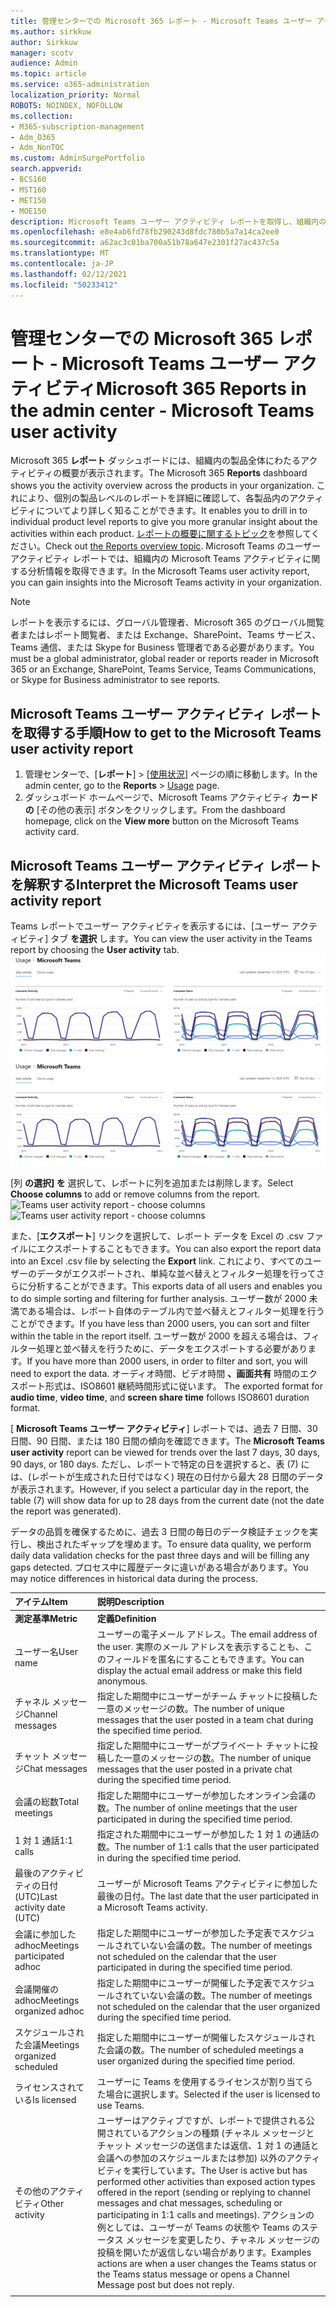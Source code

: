 ```yaml
---
title: 管理センターでの Microsoft 365 レポート - Microsoft Teams ユーザー アクティビティ
ms.author: sirkkuw
author: Sirkkuw
manager: scotv
audience: Admin
ms.topic: article
ms.service: o365-administration
localization_priority: Normal
ROBOTS: NOINDEX, NOFOLLOW
ms.collection:
- M365-subscription-management
- Adm_O365
- Adm_NonTOC
ms.custom: AdminSurgePortfolio
search.appverid:
- BCS160
- MST160
- MET150
- MOE150
description: Microsoft Teams ユーザー アクティビティ レポートを取得し、組織内の Teams アクティビティに関する洞察を得る方法について説明します。
ms.openlocfilehash: e8e4ab6fd78fb290243d8fdc780b5a7a14ca2ee0
ms.sourcegitcommit: a62ac3c01ba700a51b78a647e2301f27ac437c5a
ms.translationtype: MT
ms.contentlocale: ja-JP
ms.lasthandoff: 02/12/2021
ms.locfileid: "50233412"
---
```

# <a name="microsoft-365-reports-in-the-admin-center---microsoft-teams-user-activity"></a><span data-ttu-id="18cf6-103">管理センターでの Microsoft 365 レポート - Microsoft Teams ユーザー アクティビティ</span><span class="sxs-lookup"><span data-stu-id="18cf6-103">Microsoft 365 Reports in the admin center - Microsoft Teams user activity</span></span>

<span data-ttu-id="18cf6-104">Microsoft 365 **レポート** ダッシュボードには、組織内の製品全体にわたるアクティビティの概要が表示されます。</span><span class="sxs-lookup"><span data-stu-id="18cf6-104">The Microsoft 365 **Reports** dashboard shows you the activity overview across the products in your organization.</span></span> <span data-ttu-id="18cf6-105">これにより、個別の製品レベルのレポートを詳細に確認して、各製品内のアクティビティについてより詳しく知ることができます。</span><span class="sxs-lookup"><span data-stu-id="18cf6-105">It enables you to drill in to individual product level reports to give you more granular insight about the activities within each product.</span></span> <span data-ttu-id="18cf6-106">[レポートの概要に関するトピック](activity-reports.md)を参照してください。</span><span class="sxs-lookup"><span data-stu-id="18cf6-106">Check out [the Reports overview topic](activity-reports.md).</span></span> <span data-ttu-id="18cf6-107">Microsoft Teams のユーザー アクティビティ レポートでは、組織内の Microsoft Teams アクティビティに関する分析情報を取得できます。</span><span class="sxs-lookup"><span data-stu-id="18cf6-107">In the Microsoft Teams user activity report, you can gain insights into the Microsoft Teams activity in your organization.</span></span>
  
> [!NOTE]
> <span data-ttu-id="18cf6-108">レポートを表示するには、グローバル管理者、Microsoft 365 のグローバル閲覧者またはレポート閲覧者、または Exchange、SharePoint、Teams サービス、Teams 通信、または Skype for Business 管理者である必要があります。</span><span class="sxs-lookup"><span data-stu-id="18cf6-108">You must be a global administrator, global reader or reports reader in Microsoft 365 or an Exchange, SharePoint, Teams Service, Teams Communications, or Skype for Business administrator to see reports.</span></span>  
 
## <a name="how-to-get-to-the-microsoft-teams-user-activity-report"></a><span data-ttu-id="18cf6-109">Microsoft Teams ユーザー アクティビティ レポートを取得する手順</span><span class="sxs-lookup"><span data-stu-id="18cf6-109">How to get to the Microsoft Teams user activity report</span></span>

1. <span data-ttu-id="18cf6-110">管理センターで、[**レポート**] \> [<a href="https://go.microsoft.com/fwlink/p/?linkid=2074756" target="_blank">使用状況</a>] ページの順に移動します。</span><span class="sxs-lookup"><span data-stu-id="18cf6-110">In the admin center, go to the **Reports** \> <a href="https://go.microsoft.com/fwlink/p/?linkid=2074756" target="_blank">Usage</a> page.</span></span>
2. <span data-ttu-id="18cf6-111">ダッシュボード ホームページで、Microsoft Teams アクティビティ **カードの** [その他の表示] ボタンをクリックします。</span><span class="sxs-lookup"><span data-stu-id="18cf6-111">From the dashboard homepage, click on the **View more** button on the Microsoft Teams activity card.</span></span>

## <a name="interpret-the-microsoft-teams-user-activity-report"></a><span data-ttu-id="18cf6-112">Microsoft Teams ユーザー アクティビティ レポートを解釈する</span><span class="sxs-lookup"><span data-stu-id="18cf6-112">Interpret the Microsoft Teams user activity report</span></span>

<span data-ttu-id="18cf6-113">Teams レポートでユーザー アクティビティを表示するには、[ユーザー アクティビティ] タブ **を選択** します。</span><span class="sxs-lookup"><span data-stu-id="18cf6-113">You can view the user activity in the Teams report by choosing the **User activity** tab.</span></span> <br/><span data-ttu-id="18cf6-114">![Microsoft 365 レポート - Microsoft Teams ユーザー アクティビティ。](../../media/1011877f-3cf0-4417-9447-91d0b2312aab.png)</span><span class="sxs-lookup"><span data-stu-id="18cf6-114">![Microsoft 365 reports - Microsoft Teams user activity.](../../media/1011877f-3cf0-4417-9447-91d0b2312aab.png)</span></span>

<span data-ttu-id="18cf6-115">[列 **の選択] を** 選択して、レポートに列を追加または削除します。</span><span class="sxs-lookup"><span data-stu-id="18cf6-115">Select **Choose columns** to add or remove columns from the report.</span></span>  <br/> <span data-ttu-id="18cf6-116">![Teams user activity report - choose columns](../../media/a1513028-cf09-4186-93a6-8a203cd22475.png)</span><span class="sxs-lookup"><span data-stu-id="18cf6-116">![Teams user activity report - choose columns](../../media/a1513028-cf09-4186-93a6-8a203cd22475.png)</span></span>

<span data-ttu-id="18cf6-117">また、[**エクスポート**] リンクを選択して、レポート データを Excel の .csv ファイルにエクスポートすることもできます。</span><span class="sxs-lookup"><span data-stu-id="18cf6-117">You can also export the report data into an Excel .csv file by selecting the **Export** link.</span></span> <span data-ttu-id="18cf6-118">これにより、すべてのユーザーのデータがエクスポートされ、単純な並べ替えとフィルター処理を行ってさらに分析することができます。</span><span class="sxs-lookup"><span data-stu-id="18cf6-118">This exports data of all users and enables you to do simple sorting and filtering for further analysis.</span></span> <span data-ttu-id="18cf6-119">ユーザー数が 2000 未満である場合は、レポート自体のテーブル内で並べ替えとフィルター処理を行うことができます。</span><span class="sxs-lookup"><span data-stu-id="18cf6-119">If you have less than 2000 users, you can sort and filter within the table in the report itself.</span></span> <span data-ttu-id="18cf6-120">ユーザー数が 2000 を超える場合は、フィルター処理と並べ替えを行うために、データをエクスポートする必要があります。</span><span class="sxs-lookup"><span data-stu-id="18cf6-120">If you have more than 2000 users, in order to filter and sort, you will need to export the data.</span></span> <span data-ttu-id="18cf6-121">オーディオ時間、ビデオ時間 **、画面共有** 時間のエクスポート形式は、ISO8601 継続時間形式に従います。 </span><span class="sxs-lookup"><span data-stu-id="18cf6-121">The exported format for **audio time**, **video time**, and **screen share time** follows ISO8601 duration format.</span></span>

<span data-ttu-id="18cf6-122">[ **Microsoft Teams ユーザー アクティビティ**] レポートでは、過去 7 日間、30 日間、90 日間、または 180 日間の傾向を確認できます。</span><span class="sxs-lookup"><span data-stu-id="18cf6-122">The **Microsoft Teams user activity** report can be viewed for trends over the last 7 days, 30 days, 90 days, or 180 days.</span></span> <span data-ttu-id="18cf6-123">ただし、レポートで特定の日を選択すると、表 (7) には、(レポートが生成された日付ではなく) 現在の日付から最大 28 日間のデータが表示されます。</span><span class="sxs-lookup"><span data-stu-id="18cf6-123">However, if you select a particular day in the report, the table (7) will show data for up to 28 days from the current date (not the date the report was generated).</span></span>

<span data-ttu-id="18cf6-124">データの品質を確保するために、過去 3 日間の毎日のデータ検証チェックを実行し、検出されたギャップを埋めます。</span><span class="sxs-lookup"><span data-stu-id="18cf6-124">To ensure data quality, we perform daily data validation checks for the past three days and will be filling any gaps detected.</span></span> <span data-ttu-id="18cf6-125">プロセス中に履歴データに違いがある場合があります。</span><span class="sxs-lookup"><span data-stu-id="18cf6-125">You may notice differences in historical data during the process.</span></span>

|<span data-ttu-id="18cf6-126">アイテム</span><span class="sxs-lookup"><span data-stu-id="18cf6-126">Item</span></span>|<span data-ttu-id="18cf6-127">説明</span><span class="sxs-lookup"><span data-stu-id="18cf6-127">Description</span></span>|
|:-----|:-----|
|<span data-ttu-id="18cf6-128">**測定基準**</span><span class="sxs-lookup"><span data-stu-id="18cf6-128">**Metric**</span></span>|<span data-ttu-id="18cf6-129">**定義**</span><span class="sxs-lookup"><span data-stu-id="18cf6-129">**Definition**</span></span>|
|<span data-ttu-id="18cf6-130">ユーザー名</span><span class="sxs-lookup"><span data-stu-id="18cf6-130">User name</span></span>  <br/> |<span data-ttu-id="18cf6-131">ユーザーの電子メール アドレス。</span><span class="sxs-lookup"><span data-stu-id="18cf6-131">The email address of the user.</span></span> <span data-ttu-id="18cf6-132">実際のメール アドレスを表示することも、このフィールドを匿名にすることもできます。</span><span class="sxs-lookup"><span data-stu-id="18cf6-132">You can display the actual email address or make this field anonymous.</span></span>   <br/> |
|<span data-ttu-id="18cf6-133">チャネル メッセージ</span><span class="sxs-lookup"><span data-stu-id="18cf6-133">Channel messages</span></span>   <br/> |<span data-ttu-id="18cf6-134">指定した期間中にユーザーがチーム チャットに投稿した一意のメッセージの数。</span><span class="sxs-lookup"><span data-stu-id="18cf6-134">The number of unique messages that the user posted in a team chat during the specified time period.</span></span>  <br/> |
|<span data-ttu-id="18cf6-135">チャット メッセージ</span><span class="sxs-lookup"><span data-stu-id="18cf6-135">Chat messages</span></span>   <br/> |<span data-ttu-id="18cf6-136">指定した期間中にユーザーがプライベート チャットに投稿した一意のメッセージの数。</span><span class="sxs-lookup"><span data-stu-id="18cf6-136">The number of unique messages that the user posted in a private chat during the specified time period.</span></span>  <br/> |
|<span data-ttu-id="18cf6-137">会議の総数</span><span class="sxs-lookup"><span data-stu-id="18cf6-137">Total meetings</span></span>   <br/> |<span data-ttu-id="18cf6-138">指定した期間中にユーザーが参加したオンライン会議の数。</span><span class="sxs-lookup"><span data-stu-id="18cf6-138">The number of online meetings that the user participated in during the specified time period.</span></span>  <br/> |
|<span data-ttu-id="18cf6-139">1 対 1 通話</span><span class="sxs-lookup"><span data-stu-id="18cf6-139">1:1 calls</span></span>   <br/> | <span data-ttu-id="18cf6-140">指定された期間中にユーザーが参加した 1 対 1 の通話の数。</span><span class="sxs-lookup"><span data-stu-id="18cf6-140">The number of 1:1 calls that the user participated in during the specified time period.</span></span>  <br/> |
|<span data-ttu-id="18cf6-141">最後のアクティビティの日付 (UTC)</span><span class="sxs-lookup"><span data-stu-id="18cf6-141">Last activity date (UTC)</span></span>  <br/> |<span data-ttu-id="18cf6-142">ユーザーが Microsoft Teams アクティビティに参加した最後の日付。</span><span class="sxs-lookup"><span data-stu-id="18cf6-142">The last date that the user participated in a Microsoft Teams activity.</span></span><br/> |
|<span data-ttu-id="18cf6-143">会議に参加した adhoc</span><span class="sxs-lookup"><span data-stu-id="18cf6-143">Meetings participated adhoc</span></span>   <br/> | <span data-ttu-id="18cf6-144">指定した期間中にユーザーが参加した予定表でスケジュールされていない会議の数。</span><span class="sxs-lookup"><span data-stu-id="18cf6-144">The number of meetings not scheduled on the calendar that the user participated in during the specified time period.</span></span>  <br/> |
|<span data-ttu-id="18cf6-145">会議開催の adhoc</span><span class="sxs-lookup"><span data-stu-id="18cf6-145">Meetings organized adhoc</span></span> <br/> |<span data-ttu-id="18cf6-146">指定した期間中にユーザーが開催した予定表でスケジュールされていない会議の数。</span><span class="sxs-lookup"><span data-stu-id="18cf6-146">The number of meetings not scheduled on the calendar that the user organized during the specified time period.</span></span> <br/>|
|<span data-ttu-id="18cf6-147">スケジュールされた会議</span><span class="sxs-lookup"><span data-stu-id="18cf6-147">Meetings organized scheduled</span></span>  <br/> |<span data-ttu-id="18cf6-148">指定した期間中にユーザーが開催したスケジュールされた会議の数。</span><span class="sxs-lookup"><span data-stu-id="18cf6-148">The number of scheduled meetings  a user organized during the specified time period.</span></span>  <br/> |
|<span data-ttu-id="18cf6-149">ライセンスされている</span><span class="sxs-lookup"><span data-stu-id="18cf6-149">Is licensed</span></span> |<span data-ttu-id="18cf6-150">ユーザーに Teams を使用するライセンスが割り当てらた場合に選択します。</span><span class="sxs-lookup"><span data-stu-id="18cf6-150">Selected if the user is licensed to use Teams.</span></span>|
|<span data-ttu-id="18cf6-151">その他のアクティビティ</span><span class="sxs-lookup"><span data-stu-id="18cf6-151">Other activity</span></span>|<span data-ttu-id="18cf6-152">ユーザーはアクティブですが、レポートで提供される公開されているアクションの種類 (チャネル メッセージとチャット メッセージの送信または返信、1 対 1 の通話と会議への参加のスケジュールまたは参加) 以外のアクティビティを実行しています。</span><span class="sxs-lookup"><span data-stu-id="18cf6-152">The User is active but has performed other activities than exposed action types offered in the report (sending or replying to channel messages and chat messages, scheduling or participating in 1:1 calls and meetings).</span></span> <span data-ttu-id="18cf6-153">アクションの例としては、ユーザーが Teams の状態や Teams のステータス メッセージを変更したり、チャネル メッセージの投稿を開いたが返信しない場合があります。</span><span class="sxs-lookup"><span data-stu-id="18cf6-153">Examples actions are when a user changes the Teams status or the Teams status message or opens a Channel Message post but does not reply.</span></span> |
|||
